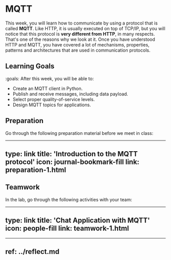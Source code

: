 # MQTT

This week, you will learn how to communicate by using a protocol that is
called **MQTT**. Like HTTP, it is usually executed on top of TCP/IP, but
you will notice that this protocol is **very different from HTTP**, in many
respects. That's one of the reasons why we look at it. Once you have
understood HTTP and MQTT, you have covered a lot of mechanisms,
properties, patterns and architectures that are used in communication
protocols.



## Learning Goals

:goals: After this week, you will be able to:

- Create an MQTT client in Python.
- Publish and receive messages, including data payload.
- Select proper quality-of-service levels.
- Design MQTT topics for applications.





## Preparation

Go through the following preparation material before we meet in class:


---
type: link
title: 'Introduction to the MQTT protocol'
icon: journal-bookmark-fill
link: preparation-1.html
---


## Teamwork

In the lab, go through the following activities with your team:


---
type: link
title: 'Chat Application with MQTT'
icon: people-fill
link: teamwork-1.html
---


---
ref: ../reflect.md
---